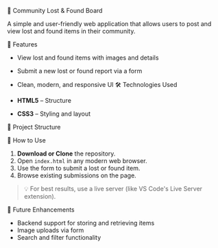 🧭 Community Lost & Found Board

A simple and user-friendly web application that allows users to post and view lost and found items in their community.

🌟 Features

- View lost and found items with images and details
- Submit a new lost or found report via a form
- Clean, modern, and responsive UI
🛠️ Technologies Used

- **HTML5** – Structure
- **CSS3** – Styling and layout


📁 Project Structure


🚀 How to Use

1. **Download or Clone** the repository.
2. Open `index.html` in any modern web browser.
3. Use the form to submit a lost or found item.
4. Browse existing submissions on the page.

> 💡 For best results, use a live server (like VS Code's Live Server extension).

📌 Future Enhancements

- Backend support for storing and retrieving items
- Image uploads via form
- Search and filter functionality

